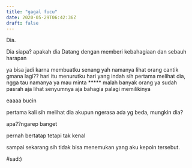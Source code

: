```yaml
---
title: "gagal fucu"
date: 2020-05-29T06:42:36Z
draft: false
---
```


Dia.

Dia siapa? apakah dia Datang dengan memberi kebahagiaan dan sebauh harapan

ya bisa jadi karna membuatku senang 
yah namanya lihat orang cantik gmana lagi??
hari itu menurutku hari yang indah sih pertama melihat dia,
ngga tau namanya ya mau minta ***** malah banyak orang ya sudah pasrah aja lihat senyumnya aja bahagia palagi memilikinya

eaaaa bucin

pertama kali sih melihat dia akupun ngerasa ada yg beda, mungkin dia?

apa??ngarep banget

pernah bertatap tetapi tak kenal 

 sampai sekarang sih tidak bisa menemukan yang aku kepoin tersebut.
 
#sad:)
